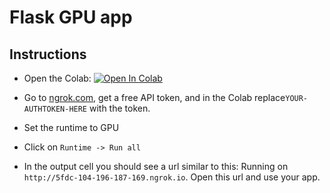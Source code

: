 # Flask GPU app
## Instructions

- Open the Colab: [![Open In Colab](https://colab.research.google.com/assets/colab-badge.svg)](https://colab.research.google.com/github/AssemblyAI-Examples/flask-gpu-app/blob/main/notebook.ipynb)

- Go to [ngrok.com](ngrok.com), get a free API token, and in the Colab replace`YOUR-AUTHTOKEN-HERE` with the token.

- Set the runtime to GPU

- Click on `Runtime -> Run all`

- In the output cell you should see a url similar to this: Running on `http://5fdc-104-196-187-169.ngrok.io`. Open this url and use your app.
